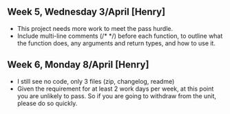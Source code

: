 
## Week 5, Wednesday 3/April [Henry]
- This project needs more work to meet the pass hurdle.
- Include multi-line comments (/* */) before each function, to outline what the function does, any arguments and return types, and how to use it.

## Week 6, Monday 8/April [Henry]
- I still see no code, only 3 files (zip, changelog, readme)
- Given the requirement for at least 2 work days per week, at this point you are unlikely to pass. So if you are going to withdraw from the unit, please do so quickly.

